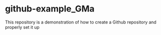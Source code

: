 # github-example_GMa
This repository is a demonstration of how to create a Github repository and properly set it up
